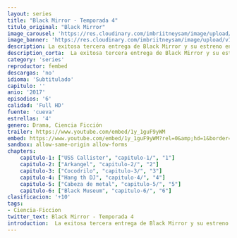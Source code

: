 ```yaml
---
layout: series
title: "Black Mirror - Temporada 4"
titulo_original: "Black Mirror"
image_carousel: 'https://res.cloudinary.com/imbriitneysam/image/upload/v1547402296/black4-poster-min.jpg'
image_banner: 'https://res.cloudinary.com/imbriitneysam/image/upload/v1547402296/black-4-banner-min.jpg'
description: La exitosa tercera entrega de Black Mirror y su estreno en Netflix ha causado un gran precedente para el resto de sus temporadas. De hecho, se ha confirmado una cuarta temporada cuya fecha será anunciada en 2017. Una de las tantas novedades que trae esta nueva tanda de historias futuristas -aunque terroríficamente actuales- es la participación de la actriz Jodie Foster como directora en uno de los capítulos de la ficción de Netflix. Aunque aún se desconoce la trama y los personajes que tendrán cabida en este episodio, se puede asegurar que el argumento seguirá la estela de los anteriores. La cuarta temporada de Black Mirror fue anunciada en Radio Time el 6 de octubre de 2016. El creador de la serie, Charlie Brooker se encuentra trabajando en la creación de los capítulos que conforman la nueva entrega. Por su parte, Annabel Jones, productora ejecutiva del proyecto, califica esta temporada como genial.
description_corta:  La exitosa tercera entrega de Black Mirror y su estreno en Netflix ha causado un gran precedente para el resto de sus temporadas. De hecho, se ha confirmado una cuarta temporada cuya fecha será anunciada en 2017. Una de las tantas novedades que trae esta nueva tanda de...
category: 'series'
reproductor: fembed
descargas: 'no'
idioma: 'Subtitulado'
capitulo: ''
anio: '2017'
episodios: '6'
calidad: 'Full HD'
fuente: 'cueva'
estrellas: '4'
genero: Drama, Ciencia Ficción
trailer: https://www.youtube.com/embed/1y_1guF9yWM
embed: https://www.youtube.com/embed/1y_1guF9yWM?rel=0&amp;hd=1&border=0&wmode=opaque&enablejsapi=1&modestbranding=1&controls=1&showinfo=1
sandbox: allow-same-origin allow-forms 
chapters:
    capitulo-1: ["USS Callister", "capitulo-1/", "1"]
    capitulo-2: ["Arkangel", "capitulo-2/", "2"]
    capitulo-3: ["Cocodrilo", "capitulo-3/", "3"]
    capitulo-4: ["Hang th DJ", "capitulo-4/", "4"]
    capitulo-5: ["Cabeza de metal", "capitulo-5/", "5"]
    capitulo-6: ["Black Museum", "capitulo-6/", "6"]
clasificacion: '+10'
tags:
- Ciencia-Ficcion
twitter_text: Black Mirror - Temporada 4
introduction:  La exitosa tercera entrega de Black Mirror y su estreno en Netflix ha causado un gran precedente para el resto de sus temporadas. De hecho, se ha confirmado una cuarta temporada cuya fecha será anunciada en 2017. Una de las tantas novedades que trae esta nueva tanda de...
---
```












